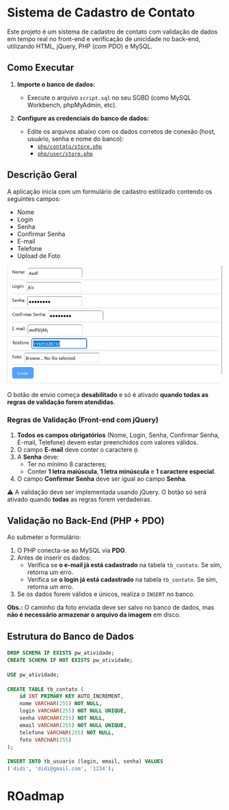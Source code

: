 # Sistema de Cadastro de Contato

Este projeto é um sistema de cadastro de contato com validação de dados em tempo real no front-end e verificação de unicidade no back-end, utilizando HTML, jQuery, PHP (com PDO) e MySQL.

## Como Executar

1. **Importe o banco de dados:**

    - Execute o arquivo `script.sql` no seu SGBD (como MySQL Workbench, phpMyAdmin, etc).

2. **Configure as credenciais do banco de dados:**
    - Edite os arquivos abaixo com os dados corretos de conexão (host, usuário, senha e nome do banco):
        - [`php/contato/store.php`](php/contato/store.php)
        - [`php/user/store.php`](php/user/store.php)

## Descrição Geral

A aplicação inicia com um formulário de cadastro estilizado contendo os seguintes campos:

-   Nome
-   Login
-   Senha
-   Confirmar Senha
-   E-mail
-   Telefone
-   Upload de Foto

![Exemplo do formulário](/docs/sample.png)

O botão de envio começa **desabilitado** e só é ativado **quando todas as regras de validação forem atendidas**.

### Regras de Validação (Front-end com jQuery)

1. **Todos os campos obrigatórios** (Nome, Login, Senha, Confirmar Senha, E-mail, Telefone) devem estar preenchidos com valores válidos.
2. O campo **E-mail** deve conter o caractere `@`.
3. A **Senha** deve:
    - Ter no mínimo 8 caracteres;
    - Conter **1 letra maiúscula**, **1 letra minúscula** e **1 caractere especial**.
4. O campo **Confirmar Senha** deve ser igual ao campo **Senha**.

⚠️ A validação deve ser implementada usando jQuery. O botão só será ativado quando **todas** as regras forem verdadeiras.

## Validação no Back-End (PHP + PDO)

Ao submeter o formulário:

1. O PHP conecta-se ao MySQL via **PDO**.
2. Antes de inserir os dados:
    - Verifica se **o e-mail já está cadastrado** na tabela `tb_contato`. Se sim, retorna um erro.
    - Verifica se **o login já está cadastrado** na tabela `tb_contato`. Se sim, retorna um erro.
3. Se os dados forem válidos e únicos, realiza o `INSERT` no banco.

**Obs.:** O caminho da foto enviada deve ser salvo no banco de dados, mas **não é necessário armazenar o arquivo da imagem** em disco.

## ️Estrutura do Banco de Dados

```sql
DROP SCHEMA IF EXISTS pw_atividade;
CREATE SCHEMA IF NOT EXISTS pw_atividade;

USE pw_atividade;

CREATE TABLE tb_contato (
    id INT PRIMARY KEY AUTO_INCREMENT,
    nome VARCHAR(255) NOT NULL,
    login VARCHAR(255) NOT NULL UNIQUE,
    senha VARCHAR(255) NOT NULL,
    email VARCHAR(255) NOT NULL UNIQUE,
    telefone VARCHAR(255) NOT NULL,
    foto VARCHAR(255)
);

INSERT INTO tb_usuario (login, email, senha) VALUES
('didi', 'didi@gmail.com', '1234');
```

# ROadmap
